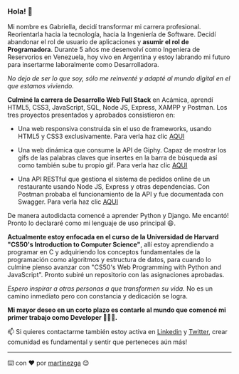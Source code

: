 ### Hola! 👋

Mi nombre es Gabriella, decidí transformar mi carrera profesional. Reorientarla hacia la tecnología, hacia la Ingeniería de Software. Decidí abandonar el rol de usuario de aplicaciones y **asumir el rol de Programadora**. Durante 5 años me desenvolví como Ingeniera de Reservorios en Venezuela, hoy vivo en Argentina y estoy labrando mi futuro para insertarme laboralmente como Desarrolladora. 

_No dejo de ser lo que soy, sólo me reinventé y adapté al mundo digital en el que estamos viviendo._ 

**Culminé la carrera de Desarrollo Web Full Stack** en Acámica, aprendí HTML5, CSS3, JavaScript, SQL, Node JS, Express, XAMPP y Postman. Los tres proyectos presentados y aprobados consistieron en:
- Una web responsiva construida sin el uso de frameworks, usando HTML5 y CSS3 exclusivamente. Para verla haz clic [AQUI](https://martinezga.github.io/podcast/)

- Una web dinámica que consume la API de Giphy. Capaz de mostrar los gifs de las palabras claves que insertes en la barra de búsqueda así como también sube tu propio gif. Para verla haz clic [AQUI](martinezga.github.io/gifos-web/)

- Una API RESTful que gestiona el sistema de pedidos online de un restaurante usando Node JS, Express y otras dependencias. Con Postman probaba el funcionamiento de la API y fue documentada con Swagger. Para verla haz clic [AQUI](https://github.com/martinezga/my-First-API)

De manera autodidacta comencé a aprender Python y Django. Me encantó! Pronto lo declararé como mi lenguaje de uso principal 😄.

**Actualmente estoy enfocada en el curso de la Universidad de Harvard "CS50's Introduction to Computer Science"**, allí estoy aprendiendo a programar en C y adquiriendo los conceptos fundamentales de la programación como algoritmos y estructura de datos, para cuando lo culmine pienso avanzar con "CS50's Web Programming with Python and JavaScript". Pronto subiré un repositorio con las asignaciones aprobadas.

_Espero inspirar a otras personas a que transformen su vida._ No es un camino inmediato pero con constancia y dedicación se logra. 

**Mi mayor deseo en un corto plazo es contarle al mundo que comencé mi primer trabajo como Developer 🥰🥰🥰.**

📫 Si quieres contactarme también estoy activa en [Linkedin](https://www.linkedin.com/in/gabriella-martinez-viloria) y [Twitter](https://twitter.com/GAMaVi), crear comunidad es fundamental y sentir que perteneces aún más!

---
⌨️ con ❤️ por [martinezga](https://github.com/martinezga) 😊

<!--
**martinezga/martinezga** is a ✨ _special_ ✨ repository because its `README.md` (this file) appears on your GitHub profile.

Here are some ideas to get you started:

- 🔭 I’m currently working on ...
- 🌱 I’m currently learning ...
- 👯 I’m looking to collaborate on ...
- 🤔 I’m looking for help with ...
- 💬 Ask me about ...
- 📫 How to reach me: ...
- 😄 Pronouns: ...
- ⚡ Fun fact: ...
-->
